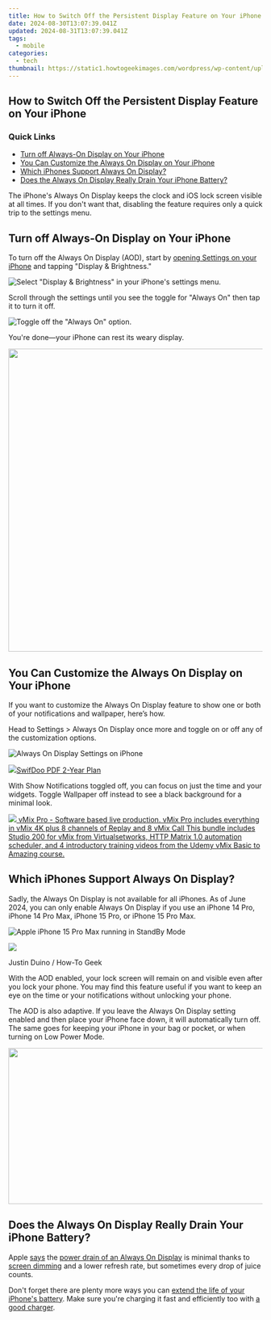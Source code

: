 ```yaml
---
title: How to Switch Off the Persistent Display Feature on Your iPhone
date: 2024-08-30T13:07:39.041Z
updated: 2024-08-31T13:07:39.041Z
tags:
  - mobile
categories:
  - tech
thumbnail: https://static1.howtogeekimages.com/wordpress/wp-content/uploads/wm/2023/11/apple-iphone-15-pro-max-always-on-display.jpg
---
```


## How to Switch Off the Persistent Display Feature on Your iPhone

### Quick Links

* [Turn off Always-On Display on Your iPhone](https://ios-unlock.techidaily.com/in-2024-everything-you-need-to-know-about-unlocked-iphone-14-by-drfone-ios/)
* [You Can Customize the Always On Display on Your iPhone](https://visual-screen-recording.techidaily.com/webcam-mastery-unique-ideas-explored-for-2024/)
* [Which iPhones Support Always On Display?](https://fox-hovers.techidaily.com/updated-podcast-mastery-top-10-ai-driven-name-creation-tools-for-2024/)
* [Does the Always On Display Really Drain Your iPhone Battery?](https://digital-screen-recording.techidaily.com/new-in-2024-a-comprehensive-list-of-incredible-games/)

 The iPhone's Always On Display keeps the clock and iOS lock screen visible at all times. If you don't want that, disabling the feature requires only a quick trip to the settings menu.

##  Turn off Always-On Display on Your iPhone

 To turn off the Always On Display (AOD), start by [opening Settings on your iPhone](https://printer-issues.techidaily.com/fixed-hp-printer-no-output-issue/) and tapping "Display & Brightness."

![Select "Display & Brightness" in your iPhone's settings menu.](https://static1.howtogeekimages.com/wordpress/wp-content/uploads/2022/09/iphone-display-and-brightness.png) 

 Scroll through the settings until you see the toggle for "Always On" then tap it to turn it off.

![Toggle off the "Always On" option.](https://static1.howtogeekimages.com/wordpress/wp-content/uploads/2022/09/iphone-always-on-toggle.png) 

 You're done—your iPhone can rest its weary display. 

<!-- affiliate ads begin -->
<a href="https://appsumo.8odi.net/c/5597632/2068407/7443" target="_top" id="2068407"><img src="//a.impactradius-go.com/display-ad/7443-2068407" border="0" alt="" width="1200" height="600"/></a><img height="0" width="0" src="https://appsumo.8odi.net/i/5597632/2068407/7443" style="position:absolute;visibility:hidden;" border="0" />
<!-- affiliate ads end -->
##  You Can Customize the Always On Display on Your iPhone

 If you want to customize the Always On Display feature to show one or both of your notifications and wallpaper, here’s how.

 Head to Settings > Always On Display once more and toggle on or off any of the customization options.

![Always On Display Settings on iPhone](https://static1.howtogeekimages.com/wordpress/wp-content/uploads/2024/06/whatsapp-image-2024-06-19-at-10-34-55-cropped-1.jpg) 

<!-- affiliate ads begin -->
<a href="https://purchase.swifdoo.com/order/checkout.php?PRODS=40002580&QTY=1&AFFILIATE=108875&CART=1"><img src="https://secure.avangate.com/images/merchant/8b932759a5a04ddb34bf79e3f9072e4b/products/3_Product%20box%20white-1024x1024.png" border="0">SwifDoo PDF 2-Year Plan</a>
<!-- affiliate ads end -->
 With Show Notifications toggled off, you can focus on just the time and your widgets. Toggle Wallpaper off instead to see a black background for a minimal look.

<!-- affiliate ads begin -->
<a href="https://secure.2checkout.com/order/checkout.php?PRODS=30901410&QTY=1&AFFILIATE=108875&CART=1"> <img src="https://secure.avangate.com/images/merchant/ce9a6fb2becc2d235e62b125e9260102/products/copy_1_copy_vMixCallScreenshot1-large.jpg" border="0"> vMix Pro - Software based live production. vMix Pro includes everything in vMix 4K plus 8 channels of Replay and 8 vMix Call 
This bundle includes Studio 200 for vMix from Virtualsetworks, HTTP Matrix 1.0 automation scheduler, and 4 introductory training videos from the Udemy vMix Basic to Amazing course. </a>
<!-- affiliate ads end -->
##  Which iPhones Support Always On Display?

 Sadly, the Always On Display is not available for all iPhones. As of June 2024, you can only enable Always On Display if you use an iPhone 14 Pro, iPhone 14 Pro Max, iPhone 15 Pro, or iPhone 15 Pro Max. 

![Apple iPhone 15 Pro Max running in StandBy Mode](https://static1.howtogeekimages.com/wordpress/wp-content/uploads/wm/2023/11/apple-iphone-15-pro-max-running-in-standby-mode.jpg) 

<!-- affiliate ads begin -->
<a href="https://store.movavi.com/affiliate.php?ACCOUNT=MOVAVI&AFFILIATE=108875&PATH=https%3A%2F%2Fwww.movavi.com%3FAFFILIATE%3D108875%26RESOURCE%3DMovavi%2BVideo%2BEditor%2Bbox"><img src="https://mcusercontent.com/0885a03ded3d480dca9287f12/images/6d3207fd-9f15-4c21-f0ad-59c68e6a7e2a.png" border="0"></a>
<!-- affiliate ads end -->
Justin Duino / How-To Geek

 With the AOD enabled, your lock screen will remain on and visible even after you lock your phone. You may find this feature useful if you want to keep an eye on the time or your notifications without unlocking your phone.

 The AOD is also adaptive. If you leave the Always On Display setting enabled and then place your iPhone face down, it will automatically turn off. The same goes for keeping your iPhone in your bag or pocket, or when turning on Low Power Mode.

<!-- affiliate ads begin -->
<a href="https://martinic.evyy.net/c/5597632/1422856/4482" target="_top" id="1422856"><img src="//a.impactradius-go.com/display-ad/4482-1422856" border="0" alt="" width="580" height="309"/></a>
<!-- affiliate ads end -->
##  Does the Always On Display Really Drain Your iPhone Battery?

 Apple [says](https://support.apple.com/en-us/HT213435) the [power drain of an Always On Display](https://win-forum.techidaily.com/guide-step-by-step-process-to-refresh-your-windows-10-driver-software/) is minimal thanks to [screen dimming](https://solve-manuals.techidaily.com/abbyy-secures-soc-2-type-2-accreditation-for-enhanced-data-security/) and a lower refresh rate, but sometimes every drop of juice counts.

 Don't forget there are plenty more ways you can [extend the life of your iPhone's battery](https://app-tips.techidaily.com/revive-your-ipad-top-3-strategies-to-restore-connectivity-with-itunes/). Make sure you're charging it fast and efficiently too with [a good charger](https://youtube-video-recordings.techidaily.com/elevating-video-experience-non-youtube-hubs-explained/).

<ins class="adsbygoogle"
     style="display:block"
     data-ad-format="autorelaxed"
     data-ad-client="ca-pub-7571918770474297"
     data-ad-slot="1223367746"></ins>



<ins class="adsbygoogle"
     style="display:block"
     data-ad-client="ca-pub-7571918770474297"
     data-ad-slot="8358498916"
     data-ad-format="auto"
     data-full-width-responsive="true"></ins>


